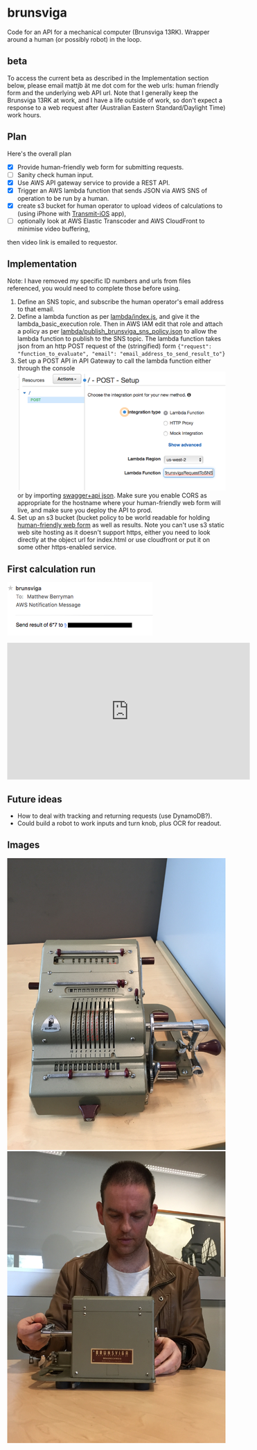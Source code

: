 # brunsviga
Code for an API for a mechanical computer (Brunsviga 13RK). Wrapper around a human (or possibly robot) in the loop.

## beta
To access the current beta as described in the Implementation section below, please email mattjb ät me dot com for the web urls: human friendly form and the underlying web API url. Note that I generally keep the Brunsviga 13RK at work, and I have a life outside of work, so don't expect a response to a web request after (Australian Eastern Standard/Daylight Time) work hours.

## Plan
Here's the overall plan
- [x] Provide human-friendly web form for submitting requests.
- [ ] Sanity check human input.
- [x] Use AWS API gateway service to provide a REST API.
- [x] Trigger an AWS lambda function that sends JSON via AWS SNS of operation to be run by a human.
- [x] create s3 bucket for human operator to upload videos of calculations to (using iPhone with [Transmit-iOS](https://panic.com/transmit-ios/) app),
- [ ] optionally look at AWS Elastic Transcoder and AWS CloudFront to minimise video buffering,

then video link is emailed to requestor.

## Implementation
Note: I have removed my specific ID numbers and urls from files referenced, you would need to complete those before using.

1. Define an SNS topic, and subscribe the human operator's email address to that email.
2. Define a lambda function as per [lambda/index.js](lambda/index.js), and give it the lambda_basic_execution role. Then in AWS IAM edit that role and attach a policy as per [lambda/publish_brunsviga_sns_policy.json](lambda/publish_brunsviga_sns_policy.json) to allow the lambda function to publish to the SNS topic. The lambda function takes json from an http POST request of the (stringified) form `{"request": "function_to_evaluate", "email": "email_address_to_send_result_to"}`
3. Set up a POST API in API Gateway to call the lambda function either through the console
![API Gateway](images/api_gateway_setup.png)<br />
or by importing [swagger+api json](api/swagger+api.json). Make sure you enable CORS as appropriate for the hostname where your human-friendly web form will live, and make sure you deploy the API to prod.
4. Set up an s3 bucket (bucket policy to be world readable for holding [human-friendly web form](index.html) as well as results. Note you can't use s3 static web site hosting as it doesn't support https, either you need to look directly at the object url for index.html or use cloudfront or put it on some other https-enabled service.

## First calculation run
![First request as received by human operator](images/first_request.png "First request as received by human operator")

<iframe width="560" height="315" src="https://www.youtube.com/embed/pvgsz3y1V50" frameborder="0" allowfullscreen></iframe>

## Future ideas
* How to deal with tracking and returning requests (use DynamoDB?).
* Could build a robot to work inputs and turn knob, plus OCR for readout.

## Images
![Brunsviga 13RK](images/Brunsviga13RK.jpg "Brunsviga 13RK")
![me operating my Brunsviga 13RK](images/man_and_machine.jpg "Me and my Brunsviga13RK")
